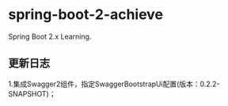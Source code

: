 # spring-boot-2-achieve
Spring Boot 2.x Learning.

## 更新日志
1.集成Swagger2组件，指定SwaggerBootstrapUi配置(版本：0.2.2-SNAPSHOT)；
